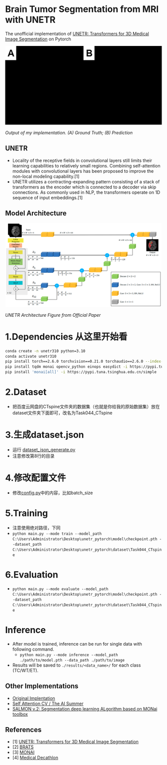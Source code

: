 # Brain Tumor Segmentation from MRI with UNETR
The unofficial implementation of [UNETR: Transformers for 3D Medical Image Segmentation](https://arxiv.org/abs/2103.10504) on Pytorch

![Output](../assets/outs.gif "Output")

*Output of my implementation. (A) Ground Truth; (B) Prediction*

## UNETR
- Locality of the receptive fields in convolutional layers still limits their learning capabilities to relatively small regions. Combining self-attention modules with convolutional layers has been proposed to improve the non-local modeling capability.[1]
- UNETR utilizes a contracting-expanding pattern consisting of a stack of transformers as the encoder which is connected to a decoder via skip connections. As commonly used in NLP, the transformers operate on 1D sequence of input embeddings.[1]
## Model Architecture
![Model Architecture](../assets/arch.png "Model Architecure")

*UNETR Architecture Figure from Official Paper*

# 1.Dependencies 从这里开始看
```bash
conda create -n unetr310 python=3.10
conda activate unetr310
pip install torch==2.6.0 torchvision==0.21.0 torchaudio==2.6.0 --index-url https://download.pytorch.org/whl/cu126
pip install tqdm monai opencv_python einops easydict -i https://pypi.tuna.tsinghua.edu.cn/simple
pip install 'monai[all]' -i https://pypi.tuna.tsinghua.edu.cn/simple
```

# 2.Dataset
- 把百度云网盘的CTspine文件夹的数据集（也就是你给我的原始数据集）放在dataset文件夹下面即可，改名为Task044_CTspine

# 3.生成dataset.json
- 运行 [dataset_json_generate.py](dataset_json_generate.py)
- 注意修改第8行的目录

# 4.修改配置文件
- 修改[config.py](../config.py)中的内容，比如batch_size

# 5.Training
- 注意使用绝对路径，下同
- `python main.py --mode train --model_path C:\Users\Administrator\Desktop\unetr_pytorch\model\checkpoint.pth --dataset_path C:\Users\Administrator\Desktop\unetr_pytorch\dataset\Task044_CTspine`

# 6.Evaluation
- `python main.py --mode evaluate --model_path C:\Users\Administrator\Desktop\unetr_pytorch\model\checkpoint.pth --dataset_path C:\Users\Administrator\Desktop\unetr_pytorch\dataset\Task044_CTspine`

# Inference
- After model is trained, inference can be run for single data with following command.
    - `python main.py --mode inference --model_path ./path/to/model.pth --data_path ./path/to/image`
- Results will be saved to `./results/<data_name>/` for each class (TC/WT/ET).
    
## Other Implementations
- [Original Implentation](https://github.com/Project-MONAI/research-contributions/tree/main/UNETR/BTCV)
- [Self Attention CV / The AI Summer](https://github.com/The-AI-Summer/self-attention-cv)
- [SALMON v.2: Segmentation deep learning ALgorithm based on MONai toolbox](https://github.com/davidiommi/Pytorch--3D-Medical-Images-Segmentation--SALMON)

## References
- [1] [UNETR: Transformers for 3D Medical Image Segmentation](https://arxiv.org/abs/2103.10504)
- [2] [BRATS](https://www.med.upenn.edu/cbica/brats2020/previous.html)
- [3] [MONAI](https://monai.io/)
- [4] [Medical Decathlon](http://medicaldecathlon.com/)
